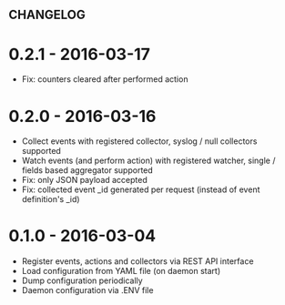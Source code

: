 ## CHANGELOG

# 0.2.1 - 2016-03-17

* Fix: counters cleared after performed action

# 0.2.0 - 2016-03-16

* Collect events with registered collector, syslog / null collectors supported
* Watch events (and perform action) with registered watcher, single / fields based aggregator supported
* Fix: only JSON payload accepted
* Fix: collected event _id generated per request (instead of event definition's _id)

# 0.1.0 - 2016-03-04

* Register events, actions and collectors via REST API interface
* Load configuration from YAML file (on daemon start)
* Dump configuration periodically
* Daemon configuration via .ENV file